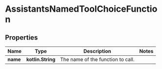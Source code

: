 
# AssistantsNamedToolChoiceFunction

## Properties
| Name | Type | Description | Notes |
| ------------ | ------------- | ------------- | ------------- |
| **name** | **kotlin.String** | The name of the function to call. |  |




